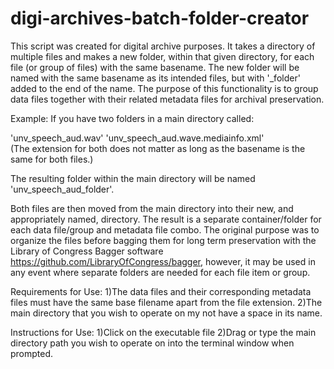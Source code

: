 # digi-archives-batch-folder-creator

This script was created for digital archive purposes.  It takes a directory of multiple files and makes a new folder, within that given directory, for each file (or group of files) with the same basename. The new folder will be named with the same basename as its intended files, but with '_folder' added to the end of the name. The purpose of this functionality is to group data files together with their related metadata files for archival preservation. 

Example: If you have two folders in a main directory called:

'unv_speech_aud.wav' 
'unv_speech_aud.wave.mediainfo.xml'  
(The extension for both does not matter as long as the basename is the same for both files.)

The resulting folder within the main directory will be named 'unv_speech_aud_folder'. 

Both files are then moved from the main directory into their new, and appropriately named, directory. The result is a separate container/folder for each data file/group and metadata file combo. The original purpose was to organize the files before bagging them for long term preservation with the Library of Congress Bagger software https://github.com/LibraryOfCongress/bagger, however, it may be used in any event where separate folders are needed for each file item or group.

Requirements for Use:
1)The data files and their corresponding metadata files must have the same base filename apart from the file extension. 
2)The main directory that you wish to operate on my not have a space in its name.

Instructions for Use: 
1)Click on the executable file
2)Drag or type the main directory path you wish to operate on into the terminal window when prompted. 
